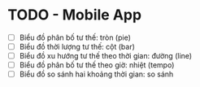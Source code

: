 # TODO - Mobile App

* [ ] Biểu đồ phân bố tư thế: tròn (pie)
* [ ] Biểu đồ thời lượng tư thế: cột (bar)
* [ ] Biểu đồ xu hướng tư thế theo thời gian: đường (line)
* [ ] Biểu đồ phân bố tư thế theo giờ: nhiệt (tempo)
* [ ] Biểu đồ so sánh hai khoảng thời gian: so sánh
